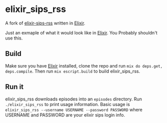 elixir_sips_rss
===============

A fork of [elixir-sips-rss](https://github.com/brkattk/elixir-sips-rss) written in [Elixir](http://elixir-lang.org/).

Just an exmaple of what it would look like in [Elixir](http://elixir-lang.org/). You Probably shouldn't use this.

## Build

Make sure you have [Elixir](http://elixir-lang.org/) installed, clone the repo and run `mix do deps.get, deps.compile`. Then run `mix escript.build` to build elixir_sips_rss.

## Run it

elixir_sips_rss downloads episodes into an `episodes` directory. Run `./elixir_sips_rss` to print usage information. Basic usage is `elixir_sips_rss --username USERNAME --password PASSWORD` where USERNAME and PASSWORD are your elixir sips login info.
